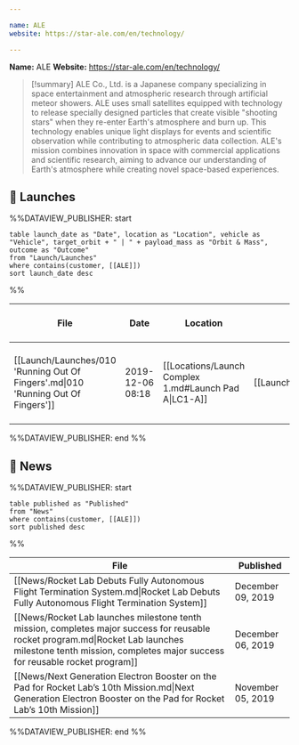 ```yaml
---

name: ALE
website: https://star-ale.com/en/technology/

---
```


**Name:** ALE
**Website:** https://star-ale.com/en/technology/

>[!summary]
ALE Co., Ltd. is a Japanese company specializing in space entertainment and atmospheric research through artificial meteor showers. ALE uses small satellites equipped with technology to release specially designed particles that create visible "shooting stars" when they re-enter Earth's atmosphere and burn up. This technology enables unique light displays for events and scientific observation while contributing to atmospheric data collection. ALE's mission combines innovation in space with commercial applications and scientific research, aiming to advance our understanding of Earth's atmosphere while creating novel space-based experiences.

## 🚀 Launches

%%DATAVIEW_PUBLISHER: start
```
table launch_date as "Date", location as "Location", vehicle as "Vehicle", target_orbit + " | " + payload_mass as "Orbit & Mass", outcome as "Outcome"
from "Launch/Launches"
where contains(customer, [[ALE]])
sort launch_date desc
```
%%

| File                                                                              | Date             | Location                                              | Vehicle                          | Orbit & Mass                 | Outcome   |
| --------------------------------------------------------------------------------- | ---------------- | ----------------------------------------------------- | -------------------------------- | ---------------------------- | --------- |
| [[Launch/Launches/010 'Running Out Of Fingers'.md\|010 'Running Out Of Fingers']] | 2019-12-06 08:18 | [[Locations/Launch Complex 1.md#Launch Pad A\|LC1-A]] | [[Launch/Electron.md\|Electron]] | 385 x 400 km \| 97° \| 77 kg | ✅ Success |

%%DATAVIEW_PUBLISHER: end %%

## 📰 News

%%DATAVIEW_PUBLISHER: start
```
table published as "Published"
from "News"
where contains(customer, [[ALE]])
sort published desc
```
%%

| File                                                                                                                                                                                                           | Published         |
| -------------------------------------------------------------------------------------------------------------------------------------------------------------------------------------------------------------- | ----------------- |
| [[News/Rocket Lab Debuts Fully Autonomous Flight Termination System.md\|Rocket Lab Debuts Fully Autonomous Flight Termination System]]                                                                         | December 09, 2019 |
| [[News/Rocket Lab launches milestone tenth mission, completes major success for reusable rocket program.md\|Rocket Lab launches milestone tenth mission, completes major success for reusable rocket program]] | December 06, 2019 |
| [[News/Next Generation Electron Booster on the Pad  for Rocket Lab’s 10th Mission.md\|Next Generation Electron Booster on the Pad  for Rocket Lab’s 10th Mission]]                                             | November 05, 2019 |

%%DATAVIEW_PUBLISHER: end %%